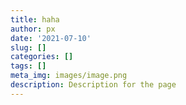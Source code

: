```yaml
---
title: haha
author: px
date: '2021-07-10'
slug: []
categories: []
tags: []
meta_img: images/image.png
description: Description for the page
---
```

